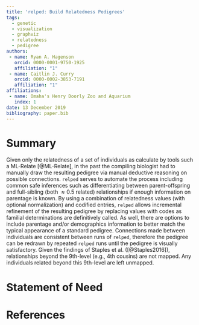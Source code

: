 ```yaml
---
title: 'relped: Build Relatedness Pedigrees'
tags:
  - genetic
  - visualization
  - graphviz
  - relatedness
  - pedigree
authors:
 - name: Ryan A. Hagenson
   orcid: 0000-0001-9750-1925
   affiliation: "1"
 - name: Caitlin J. Curry
   orcid: 0000-0002-3853-7191
   affiliation: "1"
affiliations:
 - name: Omaha's Henry Doorly Zoo and Aquarium
   index: 1
date: 13 December 2019
bibliography: paper.bib
---
```


# Summary

Given only the relatedness of a set of individuals as calculate by tools such a ML-Relate [@ML-Relate], in the past the compiling biologist had to manually draw the resulting pedigree via manual deductive reasoning on possible connections. `relped` serves to automate the process including common safe inferences such as differentiating between parent-offspring and full-sibling (both $\approx 0.5$ related) relationships if enough information on parentage is known. By using a combination of relatedness values (with optional normalization) and codified entries, `relped` allows incremental refinement of the resulting pedigree by replacing values with codes as familial determinations are definitively called. As well, there are options to include parentage and/or demographics information to better match the typical appearance of a standard pedigree. Connections made between individuals are consistent between runs of `relped`, therefore the pedigree can be redrawn by repeated `relped` runs until the pedigree is visually satisfactory. Given the findings of Staples et al. ([@Staples2016]), relationships beyond the 9th-level (e.g., 4th cousins) are not mapped. Any individuals related beyond this 9th-level are left unmapped.

# Statement of Need



# References
